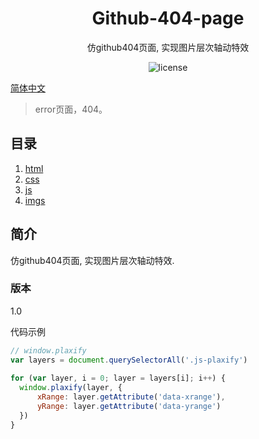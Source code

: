 <div align="center">
  <h1>Github-404-page</h1>
  <p>仿github404页面, 实现图片层次轴动特效</p>
  <a>
    <img src="https://img.shields.io/badge/license-MIT-green" alt="license">
  </a>
</div>

[简体中文](./README.md)

> error页面，404。

## 目录

1. [html](./_error.html)
2. [css](./static/css/_error.css)
3. [js](./static//js/_error.js)
4. [imgs](./static/imgs)

## 简介

仿github404页面, 实现图片层次轴动特效.

### 版本

1.0


代码示例

```javascript
// window.plaxify
var layers = document.querySelectorAll('.js-plaxify')
		
for (var layer, i = 0; layer = layers[i]; i++) {
  window.plaxify(layer, {
      xRange: layer.getAttribute('data-xrange'),
      yRange: layer.getAttribute('data-yrange')
  })
}
```